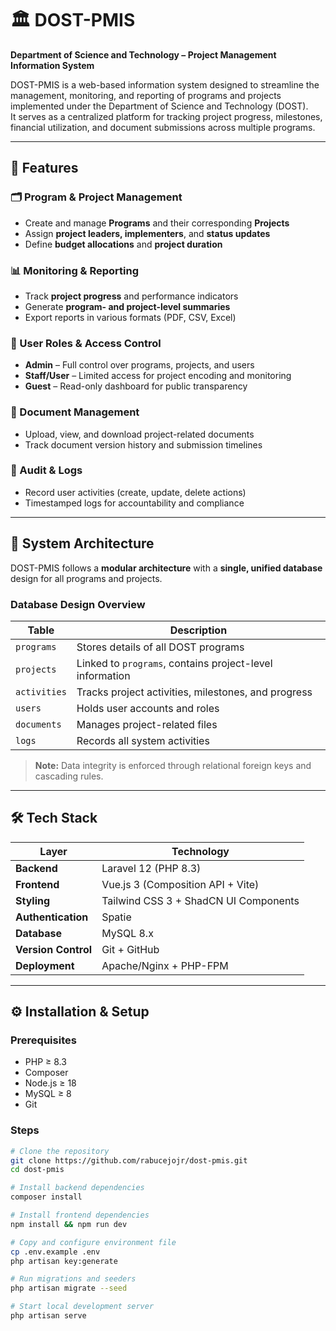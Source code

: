 # 🏛️ DOST-PMIS  
**Department of Science and Technology – Project Management Information System**

DOST-PMIS is a web-based information system designed to streamline the management, monitoring, and reporting of programs and projects implemented under the Department of Science and Technology (DOST).  
It serves as a centralized platform for tracking project progress, milestones, financial utilization, and document submissions across multiple programs.

---

## 🚀 Features

### 🗂️ Program & Project Management
- Create and manage **Programs** and their corresponding **Projects**  
- Assign **project leaders, implementers**, and **status updates**  
- Define **budget allocations** and **project duration**

### 📊 Monitoring & Reporting
- Track **project progress** and performance indicators  
- Generate **program- and project-level summaries**  
- Export reports in various formats (PDF, CSV, Excel)

### 👥 User Roles & Access Control
- **Admin** – Full control over programs, projects, and users  
- **Staff/User** – Limited access for project encoding and monitoring  
- **Guest** – Read-only dashboard for public transparency

### 📁 Document Management
- Upload, view, and download project-related documents  
- Track document version history and submission timelines  

### 🧾 Audit & Logs
- Record user activities (create, update, delete actions)  
- Timestamped logs for accountability and compliance  

---

## 🧩 System Architecture

DOST-PMIS follows a **modular architecture** with a **single, unified database** design for all programs and projects.

### Database Design Overview
| Table | Description |
|--------|--------------|
| `programs` | Stores details of all DOST programs |
| `projects` | Linked to `programs`, contains project-level information |
| `activities` | Tracks project activities, milestones, and progress |
| `users` | Holds user accounts and roles |
| `documents` | Manages project-related files |
| `logs` | Records all system activities |

> **Note:** Data integrity is enforced through relational foreign keys and cascading rules.

---

## 🛠️ Tech Stack

| Layer | Technology |
|--------|-------------|
| **Backend** | Laravel 12 (PHP 8.3) |
| **Frontend** | Vue.js 3 (Composition API + Vite) |
| **Styling** | Tailwind CSS 3 + ShadCN UI Components |
| **Authentication** | Spatie |
| **Database** | MySQL 8.x |
| **Version Control** | Git + GitHub |
| **Deployment** | Apache/Nginx + PHP-FPM |

---

## ⚙️ Installation & Setup

### Prerequisites
- PHP ≥ 8.3  
- Composer  
- Node.js ≥ 18  
- MySQL ≥ 8  
- Git  

### Steps
```bash
# Clone the repository
git clone https://github.com/rabucejojr/dost-pmis.git
cd dost-pmis

# Install backend dependencies
composer install

# Install frontend dependencies
npm install && npm run dev

# Copy and configure environment file
cp .env.example .env
php artisan key:generate

# Run migrations and seeders
php artisan migrate --seed

# Start local development server
php artisan serve

